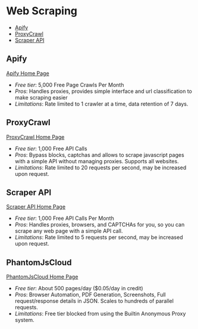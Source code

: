 # Web Scraping

<!-- TOC depthFrom:2 -->

- [Apify](#apify)
- [ProxyCrawl](#proxycrawl)
- [Scraper API](#scraper-api)

<!-- /TOC -->

## Apify

[Apify Home Page](https://www.apify.com/)
* *Free tier*: 5,000 Free Page Crawls Per Month
* *Pros*: Handles proxies, provides simple interface and url classification to make scraping easier
* *Limitations*: Rate limited to 1 crawler at a time, data retention of 7 days.

## ProxyCrawl

[ProxyCrawl Home Page](https://proxycrawl.com)

* *Free tier*: 1,000 Free API Calls
* *Pros*: Bypass blocks, captchas and allows to scrape javascript pages with a simple API without managing proxies. Supports all websites.
* *Limitations*: Rate limited to 20 requests per second, may be increased upon request.

## Scraper API

[Scraper API Home Page](https://www.scraperapi.com/)

* *Free tier*: 1,000 Free API Calls Per Month
* *Pros*: Handles proxies, browsers, and CAPTCHAs for you, so you can scrape any web page with a simple API call.
* *Limitations*: Rate limited to 5 requests per second, may be increased upon request.

## PhantomJsCloud

[PhantomJsCloud Home Page](https://PhantomJsCloud.com/)

* *Free tier*: About 500 pages/day ($0.05/day in credit)
* *Pros*: Browser Automation, PDF Generation, Screenshots, Full request/response details in JSON.  Scales to hundreds of parallel requests.
* *Limitations*: Free tier blocked from using the Builtin Anonymous Proxy system.
